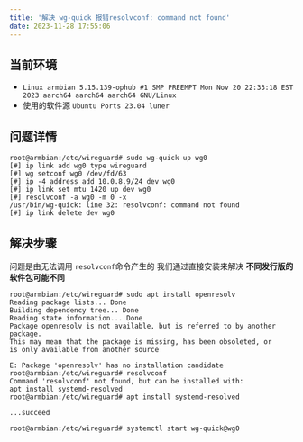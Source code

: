 ```yaml
---
title: '解决 wg-quick 报错resolvconf: command not found'
date: 2023-11-28 17:55:06
---
```

## 当前环境
* `Linux armbian 5.15.139-ophub #1 SMP PREEMPT Mon Nov 20 22:33:18 EST 2023 aarch64 aarch64 aarch64 GNU/Linux                                ` 
* 使用的软件源 `Ubuntu Ports 23.04 luner`

## 问题详情

``````shell
root@armbian:/etc/wireguard# sudo wg-quick up wg0
[#] ip link add wg0 type wireguard
[#] wg setconf wg0 /dev/fd/63
[#] ip -4 address add 10.0.8.9/24 dev wg0
[#] ip link set mtu 1420 up dev wg0
[#] resolvconf -a wg0 -m 0 -x
/usr/bin/wg-quick: line 32: resolvconf: command not found
[#] ip link delete dev wg0
``````



## 解决步骤

问题是由无法调用 `resolvconf`命令产生的 我们通过直接安装来解决 **不同发行版的软件包可能不同**

```shell
root@armbian:/etc/wireguard# sudo apt install openresolv
Reading package lists... Done
Building dependency tree... Done
Reading state information... Done
Package openresolv is not available, but is referred to by another package.
This may mean that the package is missing, has been obsoleted, or
is only available from another source

E: Package 'openresolv' has no installation candidate
root@armbian:/etc/wireguard# resolvconf
Command 'resolvconf' not found, but can be installed with:
apt install systemd-resolved
root@armbian:/etc/wireguard# apt install systemd-resolved

...succeed

root@armbian:/etc/wireguard# systemctl start wg-quick@wg0
```


